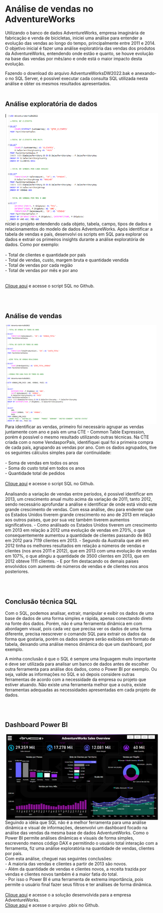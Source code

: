 # Análise de vendas no AdventureWorks 
Utilizando o banco de dados AdventureWorks, empresa imaginária de fabricação e venda de bicicletas, iniciei uma análise para entender a evolução das vendas ao longo do tempo, principalmente entre 2011 e 2014. O objetivo inicial é fazer uma análise exploratória das vendas dos produtos da AdventureWorks, entendendo onde estão e quanto, se houve evolução na base das vendas por mês/ano e onde está o maior impacto desta evolução.

Fazendo o download do arquivo AdventureWorksDW2022.bak e anexando-o no SQL Server, é possível executar cada consulta SQL utilizada nesta análise e obter os mesmos resultados apresentados.
<br><br>

## Análise exploratória de dados
<img align="right" width="500"  src="https://github.com/FellipeSantanac/AdventureWorksPortfolio/blob/main/imagens/Captura%20de%20tela%202025-02-04%20163920.png?raw=true">
Iniciei o projeto entendendo cada objeto, tabela, campo, tipos de dados e relacionamentos do modelo de dados AdventureWorks. Após identificar a tabela de vendas e país, desenvolvi os scripts em SQL para explorar os dados e extrair os primeiros insights durante a análise exploratória de dados. Como por exemplo: <br><br>
- Total de clientes e quantidade por país <br>
- Total de vendas, custo, margem bruta e quantidade vendida <br>
- Total de vendas por cada região  <br>
- Total de vendas por mês e por ano <br>
<br><br>
<a href="https://github.com/FellipeSantanac/AdventureWorksPortfolio/blob/main/SQL/AdventureWorks%20-%20Clientes%2C%20mes%20e%20ano.sql" target="_blank">Clique aqui</a> e acesse o script SQL no Github.


<br><br>

## Análise de vendas
<img align="left" width="500"  src="https://github.com/FellipeSantanac/AdventureWorksPortfolio/blob/main/imagens/Captura%20de%20tela%202025-02-04%20163945.png?raw=true">
Para identificar as vendas, primeiro foi necessário agrupar as vendas juntamente com ano e país em uma CTE - Common Table Expression, porém é possível o mesmo resultado utilizando outras técnicas. Na CTE criada com o nome VendasporPaís, identifiquei qual foi a primeira compra de cada país, agrupando as vendas por ano.
Com os dados agrupados, tive os seguintes cálculos simples para dar continuidade: <br><br>
- Soma de vendas em todos os anos  <br>
- Soma do custo total em todos os anos <br>
- Quantidade total de pedidos <br>
<br>
<a href="https://github.com/FellipeSantanac/AdventureWorksPortfolio/blob/main/SQL/AdventureWorks%20-%20Vendas.sql" target="_blank">Clique aqui</a> e acesse o script SQL no Github.
<br><br>
Analisando a variação de vendas entre períodos, é possível identificar em 2013, um crescimento anual muito acima da variação de 2011, tanto 2012, sendo necessário aprofundar a análise e identificar de onde está vindo este grande crescimento de vendas.
Com essa análise, deu para endenter que os Estados Unidos tiverem grande crescimento no ano de 2013 em relação aos outros paises, que por sua vez também tiverem aumentos significativos.
- Como análisado os Estados Unidos tiverem um crescimento em 2013 em relação a 2012 uma evolução de vendas em 270%, o que consequentemente aumentou a quantidade de clientes passando de 863 em 2012 para 7119 clientes em 2013.
- Segundo da Australia que até em 2012 tinha os melhores resultados em relação a números de vendas e clientes (nos anos 2011 e 2012), que em 2013 com uma evolução de vendas em 107%, o que atingiu a quantidade de 3500 clientes em 2013, que em 2012 obteve 1111 clientes.
- E por fim destacando os demais paises envolvidos com aumento de números de vendas e de clientes nos anos posteriores.

<br><br>

## Conclusão técnica SQL
Com o SQL, podemos analisar, extrair, manipular e exibir os dados de uma base de dados de uma forma simples e rápida, apenas conectando direto na fonte dos dados. Porém, não é uma ferramenta dinâmica em com abordagem visual, pois cada vez que precisa ver os dados de uma forma diferente, precisa reescrever o comando SQL para extrair os dados da forma que gostaria, porém os dados sempre serão exibidos em formato de tabela, deixando uma análise menos dinâmica do que um dashboard, por exemplo.

A minha conclusão é que o SQL é sempre uma linguagem muito importante e deve ser utilizada para analisar um banco de dados antes de escolher outra ferramenta para análise dos dados, como o Power BI por exemplo. Ou seja, valide as informações no SQL e só depois considere outras ferramentas de acordo com a necessidade da empresa ou projeto que estiver atuando.
Não existe uma ferramenta melhor que a outra, existe ferramentas adequadas as necessidades apresentadas em cada projeto de dados.

<br><br>

## Dashboard Power BI
<img align="right" width="500"  src="https://github.com/FellipeSantanac/AdventureWorksPortfolio/blob/main/imagens/Captura%20de%20tela%202025-02-04%20163540.png?raw=true">
Seguindo a idéia que SQL não é a melhor ferramenta para uma análise dinâmica e visual de informações, desenvolvi um dashboard focado na análise das vendas da mesma base de dados AdventureWorks.
Como o Power BI permite análises dinâmicas e visuais de forma simples, escrevendo menos código DAX e permitindo o usuário total interação com a ferramenta, fiz uma análise exploratória na quantidade de vendas, clientes por país.<br>
Com esta análise, cheguei nas seguintes conclusões:<br>
 - A maioria das vendas e clientes a partir de 2013 são novos. <br>
 - Além da quantidade de vendas e clientes novos, a receita trazida por vendas e clientes novos também é a maior fatia do total.<br>
 - Por isso o Power BI é uma ferramenta de extrema importância, pois permite o usuário final fazer seus filtros e ter análises de forma dinâmica.
<br><br>
<a href="https://app.powerbi.com/view?r=eyJrIjoiMzYxMzgwNTQtYTMwNi00ODVkLWJkYzMtMDQyNDI4NjQ3OTA0IiwidCI6IjBiYWJiODgwLTRhMmUtNGNhZS05ZmNiLTU1ZjU2YzJlNzMxOCJ9" target="_blank">Clique aqui</a> e acesse o a solução desenvolvida para a empresa AdventureWorks.
<br>
<a href="https://github.com/FellipeSantanac/AdventureWorksPortfolio/tree/main/POWERBI" target="_blank">Clique aqui</a> e acesse o arquivo .pbix no Github.
<br><br>
